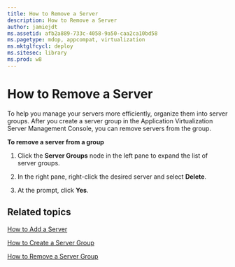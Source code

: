 ```yaml
---
title: How to Remove a Server
description: How to Remove a Server
author: jamiejdt
ms.assetid: afb2a889-733c-4058-9a50-caa2ca10bd58
ms.pagetype: mdop, appcompat, virtualization
ms.mktglfcycl: deploy
ms.sitesec: library
ms.prod: w8
---
```



# How to Remove a Server


To help you manage your servers more efficiently, organize them into server groups. After you create a server group in the Application Virtualization Server Management Console, you can remove servers from the group.

**To remove a server from a group**

1.  Click the **Server Groups** node in the left pane to expand the list of server groups.

2.  In the right pane, right-click the desired server and select **Delete**.

3.  At the prompt, click **Yes**.

## Related topics


[How to Add a Server](how-to-add-a-server.md)

[How to Create a Server Group](how-to-create-a-server-group.md)

[How to Remove a Server Group](how-to-remove-a-server-group.md)

 

 






